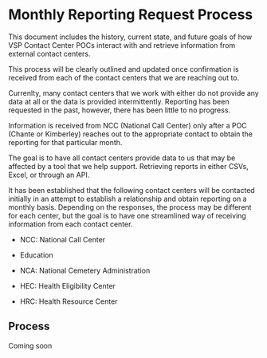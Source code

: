 # Monthly Reporting Request Process

This document includes the history, current state, and future goals of how VSP Contact Center POCs interact with and retrieve information from external contact centers.  

This process will be clearly outlined and updated once confirmation is received from each of the contact centers that we are reaching out to.

Currenlty, many contact centers that we work with either do not provide any data at all or the data is provided intermittently.  Reporting has been requested in the past, however, there has been little to no progress.

Information is received from NCC (National Call Center) only after a POC (Chante or Kimberley) reaches out to the appropriate contact to obtain the reporting for that particular month.

The goal is to have all contact centers provide data to us that may be affected by a tool that we help support.  Retrieving reports in either CSVs, Excel, or through an API.

It has been established that the following contact centers will be contacted initially in an attempt to establish a relationship and obtain reporting on a monthly basis.  Depending on the responses, the process may be different for each center, but the goal is to have one streamlined way of receiving information from each contact center.

- NCC: National Call Center

- Education

- NCA: National Cemetery Administration

- HEC: Health Eligibility Center

- HRC: Health Resource Center

## Process
Coming soon
